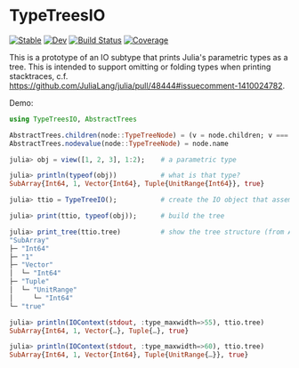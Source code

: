 # TypeTreesIO

[![Stable](https://img.shields.io/badge/docs-stable-blue.svg)](https://timholy.github.io/TypeTreesIO.jl/stable/)
[![Dev](https://img.shields.io/badge/docs-dev-blue.svg)](https://timholy.github.io/TypeTreesIO.jl/dev/)
[![Build Status](https://github.com/timholy/TypeTreesIO.jl/actions/workflows/CI.yml/badge.svg?branch=main)](https://github.com/timholy/TypeTreesIO.jl/actions/workflows/CI.yml?query=branch%3Amain)
[![Coverage](https://codecov.io/gh/timholy/TypeTreesIO.jl/branch/main/graph/badge.svg)](https://codecov.io/gh/timholy/TypeTreesIO.jl)

This is a prototype of an IO subtype that prints Julia's parametric types as a tree.
This is intended to support omitting or folding types when printing stacktraces,
c.f. https://github.com/JuliaLang/julia/pull/48444#issuecomment-1410024782.

Demo:

```julia
using TypeTreesIO, AbstractTrees

AbstractTrees.children(node::TypeTreeNode) = (v = node.children; v === nothing ? () : v)
AbstractTrees.nodevalue(node::TypeTreeNode) = node.name

julia> obj = view([1, 2, 3], 1:2);    # a parametric type

julia> println(typeof(obj))           # what is that type?
SubArray{Int64, 1, Vector{Int64}, Tuple{UnitRange{Int64}}, true}

julia> ttio = TypeTreeIO();           # create the IO object that assembles a tree-of-strings structure

julia> print(ttio, typeof(obj));      # build the tree

julia> print_tree(ttio.tree)          # show the tree structure (from AbstractTrees)
"SubArray"
├─ "Int64"
├─ "1"
├─ "Vector"
│  └─ "Int64"
├─ "Tuple"
│  └─ "UnitRange"
│     └─ "Int64"
└─ "true"

julia> println(IOContext(stdout, :type_maxwidth=>55), ttio.tree)
SubArray{Int64, 1, Vector{…}, Tuple{…}, true}

julia> println(IOContext(stdout, :type_maxwidth=>60), ttio.tree)
SubArray{Int64, 1, Vector{Int64}, Tuple{UnitRange{…}}, true}
```
